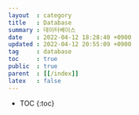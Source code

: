 ```yaml
---
layout  : category
title   : Database
summary : 데이터베이스
date    : 2022-04-12 18:28:40 +0900
updated : 2022-04-12 20:55:09 +0900
tag     : database
toc     : true
public  : true
parent  : [[/index]]
latex   : false
---
```

* TOC
  {:toc}